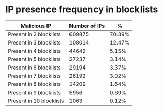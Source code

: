 # IP presence frequency in blocklists
| Malicious IP | Number of IPs | % |
|----|----|----|
| Present in 2 blocklists | 609875 | 70.39% |
| Present in 3 blocklists | 108014 | 12.47% |
| Present in 4 blocklists | 44642 | 5.15% |
| Present in 5 blocklists | 27237 | 3.14% |
| Present in 6 blocklists | 29194 | 3.37% |
| Present in 7 blocklists | 26192 | 3.02% |
| Present in 8 blocklists | 14209 | 1.64% |
| Present in 9 blocklists | 5956 | 0.69% |
| Present in 10 blocklists | 1063 | 0.12% |
